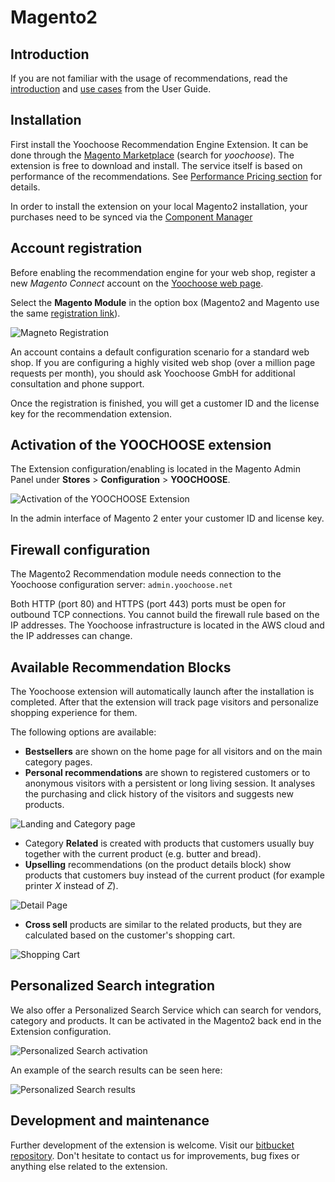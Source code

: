 # Magento2

## Introduction

If you are not familiar with the usage of recommendations, read the [introduction](../personalization/user_guide/introduction.md) and [use cases](../personalization/user_guide/use_cases.md) from the User Guide.

## Installation

First install the Yoochoose Recommendation Engine Extension.
It can be done through the [Magento Marketplace](https://marketplace.magento.com/) (search for *yoochoose*).
The extension is free to download and install.
The service itself is based on performance of the recommendations.
See [Performance Pricing section](https://www.yoochoose.com/en/pricing/) for details.

In order to install the extension on your local Magento2 installation, your purchases need to be synced via the [Component Manager](https://devdocs.magento.com/guides/v2.1/comp-mgr/module-man/compman-start.html)

## Account registration

Before enabling the recommendation engine for your web shop, register a new *Magento Connect* account on the [Yoochoose web page](https://www.yoochoose.com/en/pricing/).

Select the **Magento Module** in the option box (Magento2 and Magento use the same [registration link](https://admin.yoochoose.net/login.html?product=magento_Direct&lang=en_US#login)).

![Magneto Registration](img/magento_register.png)

An account contains a default configuration scenario for a standard web shop.
If you are configuring a highly visited web shop (over a million page requests per month), you should ask Yoochoose GmbH for additional consultation and phone support.

Once the registration is finished, you will get a customer ID and the license key for the recommendation extension.

## Activation of the YOOCHOOSE extension

The Extension configuration/enabling is located in the Magento Admin Panel under **Stores** > **Configuration** > **YOOCHOOSE**.

![Activation of the YOOCHOOSE Extension](img/magento_activate.png "Activation of the YOOCHOOSE Extension")

In the admin interface of Magento 2 enter your customer ID and license key.

## Firewall configuration

The Magento2 Recommendation module needs connection to the Yoochoose configuration server: `admin.yoochoose.net`

Both HTTP (port 80) and HTTPS (port 443) ports must be open for outbound TCP connections.
You cannot build the firewall rule based on the IP addresses.
The Yoochoose infrastructure is located in the AWS cloud and the IP addresses can change.

## Available Recommendation Blocks

The Yoochoose extension will automatically launch after the installation is completed. After that the extension will track page visitors and personalize shopping experience for them.

The following options are available:

- **Bestsellers** are shown on the home page for all visitors and on the main category pages. 
- **Personal recommendations** are shown to registered customers or to anonymous visitors with a persistent or long living session. It analyses the purchasing and click history of the visitors and suggests new products.

![Landing and Category page](img/magento_landing_page.png "Landing and Category page")

- Category **Related** is created with products that customers usually buy together with the current product (e.g. butter and bread).
- **Upselling** recommendations (on the product details block) show products that customers buy instead of the current product (for example printer *X* instead of *Z*).

![Detail Page](img/magento_detail_page.png "Detail Page")

- **Cross sell** products are similar to the related products, but they are calculated based on the customer's shopping cart.

![Shopping Cart](img/magento_shopping_cart.png "Shopping Cart")

## Personalized Search integration

We also offer a Personalized Search Service which can search for vendors, category and products.
It can be activated in the Magento2 back end in the Extension configuration.

![Personalized Search activation](img/magento_personalized_search.png "Personalized Search activation")

An example of the search results can be seen here:

![Personalized Search results](img/magento_search_results.png "Personalized Search results")

## Development and maintenance

Further development of the extension is welcome.
Visit our [bitbucket repository](https://bitbucket.org/yoochoose/).
Don't hesitate to contact us for improvements, bug fixes or anything else related to the extension.
